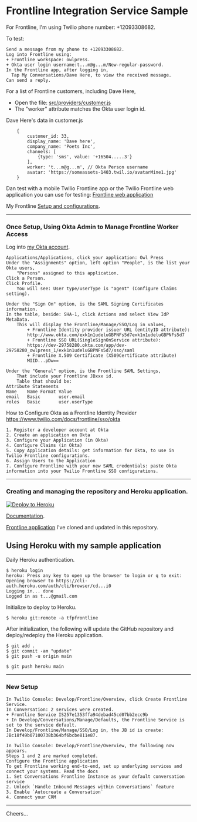 # Frontline Integration Service Sample

For Frontline, I'm using Twilio phone number: +12093308682.

To test:
````
Send a message from my phone to +12093308682.
Log into Frontline using:
+ Frontline workspace: owlpress.
+ Okta user login username:t...m@g...m/New-regular-password.
In the Frontline app, after logging in,
  Tap My Conversations/Dave Here, to view the received message.
Can send a reply.
````
For a list of Frontline customers, including Dave Here,
+ Open the file: [src/providers/customer.js](src/providers/customer.js)
+ The "worker" attribute matches the Okta user login id.

Dave Here's data in customer.js
````
    {
        customer_id: 33,
        display_name: 'Dave here',
        company_name: 'Poets Inc',
        channels: [
            {type: 'sms', value: '+16504.....3'}
        ],
        worker: 't...m@g...m', // Okta Person username
        avatar: 'https://someassets-1403.twil.io/avatarMine1.jpg'
    }
````

Dan test with a mobile Twilio Frontline app or the Twilio Frontline web application you can use for testing:
[Frontline web application](https://frontline.twilio.com/login)

My Frontline [Setup and configurations](https://github.com/tigerfarm/work/tree/master/book/Frontline).

--------------------------------------------------------------------------------
### Once Setup, Using Okta Admin to Manage Frontline Worker Access

Log into [my Okta account](https://dev-29758280.okta.com/).
````
Applications/Applications, click your application: Owl Press
Under the "Assignments" option, left option "People", is the list your Okta users,
    "Persons" assigned to this application.
Click a Person.
Click Profile.
    You will see: User type/userType is "agent" (Configure Claims setting).

Under the "Sign On" option, is the SAML Signing Certificates information.
In the table, beside: SHA-1, click Actions and select View IdP MetaData.
    This will display the Frontline/Manage/SSO/Log in values,
        + Frontline Identity provider issuer URL (entityID attribute):
        http://www.okta.com/exk1n1udeluGBPNFs5d7exk1n1udeluGBPNFs5d7
        + Frontline SSO URL(SingleSignOnService attribute):
        https://dev-29758280.okta.com/app/dev-29758280_owlpress_1/exk1n1udeluGBPNFs5d7/sso/saml
        + Frontline X.509 Certificate (X509Certificate attribute)
        MIID...pDw==

Under the "General" option, is the Frontline SAML Settings,
    That include your Frontline JBxxx id.
    Table that should be:
Attribute Statements
Name    Name Format Value
email   Basic       user.email
roles   Basic       user.userType
````

How to Configure Okta as a Frontline Identity Provider
https://www.twilio.com/docs/frontline/sso/okta
````
1. Register a developer account at Okta
2. Create an application on Okta
3. Configure your Application (in Okta)
4. Configure Claims (in Okta)
5. Copy Application details: get information for Okta, to use in Twilio Frontline configurations.
6. Assign Users to the Application
7. Configure Frontline with your new SAML credentials: paste Okta information into your Twilio Frontline SSO configurations.
````

--------------------------------------------------------------------------------
### Creating and managing the repository and Heroku application.

[![Deploy to Heroku](https://www.herokucdn.com/deploy/button.svg)](https://heroku.com/deploy?template=https://github.com/tigerfarm/tfpfrontlinejson)

[Documentation](https://github.com/tigerfarm/work/tree/master/book/Frontline).

[Frontline application](https://github.com/twilio/frontline-demo-service)
I've cloned and updated in this repository.

## Using Heroku with my sample application

Daily Heroku authentication.
````
$ heroku login
heroku: Press any key to open up the browser to login or q to exit: 
Opening browser to https://cli-auth.heroku.com/auth/cli/browser/cd...i0
Logging in... done
Logged in as t...@gmail.com
````

Initialize to deploy to Heroku.
````
$ heroku git:remote -a tfpfrontline
````

After initialization, the following will update the GitHub repository and
deploy/redeploy the Heroku application.
````
$ git add .
$ git commit -am "update"
$ git push -u origin main

$ git push heroku main
````

--------------------------------------------------------------------------------
### New Setup

````
In Twilio Console: Develop/Frontline/Overview, click Create Frontline Service.
In Conversation: 2 services were created.
+ Frontline Service IS257e1353ffa94debad45cd07bb2ecc9b
+ In Develop/Conversations/Manage/Defaults, the Frontline Service is set to the service default.
In Develop/Frontline/Manage/SSO/Log in, the JB id is create: JBc18f49b07100738b364bf6bcbe811e87.

In Twilio Console: Develop/Frontline/Overview, the following now appears.
Steps 1 and 2 are marked completed.
Configure the Frontline application
To get Frontline working end-to-end, set up underlying services and connect your systems. Read the docs
1. Set Conversations Frontline Instance as your default conversation service
2. Unlock `Handle Inbound Messages within Conversations` feature
3. Enable `Autocreate a Conversation`
4. Connect your CRM
````

--------------------------------------------------------------------------------

Cheers...
